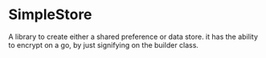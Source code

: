# SimpleStore
A library to create either a shared preference or data store. it has the ability to encrypt on a go, by just signifying on the builder class.
